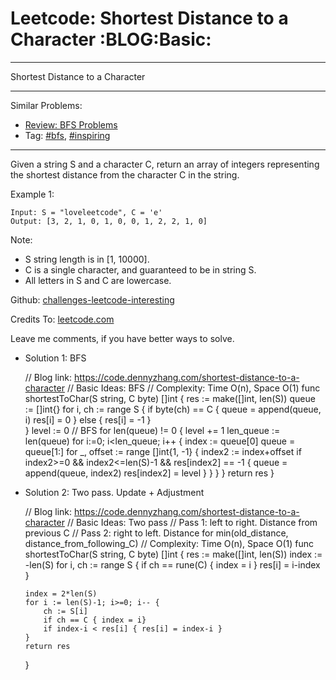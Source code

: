 # Leetcode: Shortest Distance to a Character     :BLOG:Basic:


---

Shortest Distance to a Character  

---

Similar Problems:  
-   [Review: BFS Problems](https://code.dennyzhang.com/review-bfs)
-   Tag: [#bfs](https://code.dennyzhang.com/tag/bfs), [#inspiring](https://code.dennyzhang.com/tag/inspiring)

---

Given a string S and a character C, return an array of integers representing the shortest distance from the character C in the string.  

Example 1:  

    Input: S = "loveleetcode", C = 'e'
    Output: [3, 2, 1, 0, 1, 0, 0, 1, 2, 2, 1, 0]

Note:  

-   S string length is in [1, 10000].
-   C is a single character, and guaranteed to be in string S.
-   All letters in S and C are lowercase.

Github: [challenges-leetcode-interesting](https://github.com/DennyZhang/challenges-leetcode-interesting/tree/master/shortest-distance-to-a-character)  

Credits To: [leetcode.com](https://leetcode.com/problems/shortest-distance-to-a-character/description/)  

Leave me comments, if you have better ways to solve.  

-   Solution 1: BFS

    // Blog link: https://code.dennyzhang.com/shortest-distance-to-a-character
    // Basic Ideas: BFS
    // Complexity: Time O(n), Space O(1)
    func shortestToChar(S string, C byte) []int {
        res := make([]int, len(S))
        queue := []int{}
        for i, ch := range S {
            if byte(ch) == C {
                queue = append(queue, i)
                res[i] = 0
            } else {
                res[i] = -1
            }        
        }
        level := 0
        // BFS
        for len(queue) != 0 {
            level += 1
            len_queue := len(queue)
            for i:=0; i<len_queue; i++ {
                index := queue[0]
                queue = queue[1:]
                for _, offset := range []int{1, -1} {
                    index2 := index+offset
                    if index2>=0 && index2<=len(S)-1 && res[index2] == -1 {
                        queue = append(queue, index2)
                        res[index2] = level
                    }
                }
            }
        }
        return res
    }

-   Solution 2: Two pass. Update + Adjustment

    // Blog link: https://code.dennyzhang.com/shortest-distance-to-a-character
    // Basic Ideas: Two pass
    //    Pass 1: left to right. Distance from previous C
    //    Pass 2: right to left. Distance for min(old_distance, distance_from_following_C)
    // Complexity: Time O(n), Space O(1)
    func shortestToChar(S string, C byte) []int {
        res := make([]int, len(S))
        index := -len(S)
        for i, ch := range S {
            if ch == rune(C) { index = i }
            res[i] = i-index
        }
    
        index = 2*len(S)
        for i := len(S)-1; i>=0; i-- {
            ch := S[i]
            if ch == C { index = i}
            if index-i < res[i] { res[i] = index-i }
        }
        return res
    }